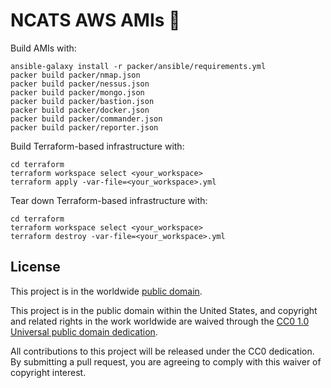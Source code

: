 # NCATS AWS AMIs :dvd: #

Build AMIs with:
```
ansible-galaxy install -r packer/ansible/requirements.yml
packer build packer/nmap.json
packer build packer/nessus.json
packer build packer/mongo.json
packer build packer/bastion.json
packer build packer/docker.json
packer build packer/commander.json
packer build packer/reporter.json
```

Build Terraform-based infrastructure with:
```
cd terraform
terraform workspace select <your_workspace>
terraform apply -var-file=<your_workspace>.yml
```

Tear down Terraform-based infrastructure with:
```
cd terraform
terraform workspace select <your_workspace>
terraform destroy -var-file=<your_workspace>.yml
```

## License ##

This project is in the worldwide [public domain](LICENSE.md).

This project is in the public domain within the United States, and
copyright and related rights in the work worldwide are waived through
the [CC0 1.0 Universal public domain
dedication](https://creativecommons.org/publicdomain/zero/1.0/).

All contributions to this project will be released under the CC0
dedication. By submitting a pull request, you are agreeing to comply
with this waiver of copyright interest.
